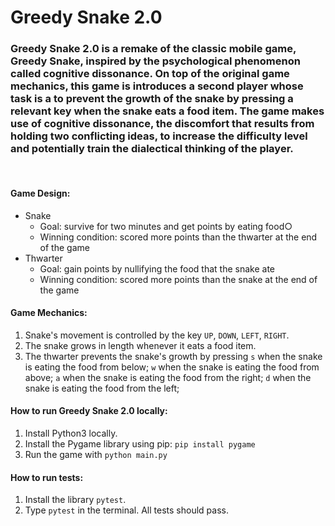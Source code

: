 # Greedy Snake 2.0

### Greedy Snake 2.0 is a remake of the classic mobile game, Greedy Snake, inspired by the psychological phenomenon called cognitive dissonance. On top of the original game mechanics, this game is introduces a second player whose task is a to prevent the growth of the snake by pressing a relevant key when the snake eats a food item. The game makes use of cognitive dissonance, the discomfort that results from holding two conflicting ideas, to increase the difficulty level and potentially train the dialectical thinking of the player.

<br/>

#### **Game Design:**
- Snake
    - Goal: survive for two minutes and get points by eating food○
    - Winning condition: scored more points than the thwarter at the end of the game
- Thwarter 
    - Goal: gain points by nullifying the food that the snake ate
    - Winning condition: scored more points than the snake at the end of the game


#### **Game Mechanics:**
1. Snake's movement is controlled by the key `UP`, `DOWN`, `LEFT`, `RIGHT`.
2. The snake grows in length whenever it eats a food item.
3. The thwarter prevents the snake's growth by pressing
    `s` when the snake is eating the food from below;
    `w` when the snake is eating the food from above;
    `a` when the snake is eating the food from the right;
    `d` when the snake is eating the food from the left;


#### **How to run Greedy Snake 2.0 locally:**

1. Install Python3 locally.
2. Install the Pygame library using pip: `pip install pygame`
3. Run the game with `python main.py`


#### **How to run tests:**  

1. Install the library `pytest`.
2. Type `pytest` in the terminal. All tests should pass.

